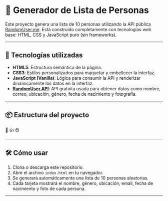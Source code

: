 # 👤 Generador de Lista de Personas

Este proyecto genera una lista de 10 personas utilizando la API pública [RandomUser.me](https://randomuser.me/). Está construido completamente con tecnologías web base: HTML, CSS y JavaScript puro (sin frameworks).

---

## 🚀 Tecnologías utilizadas

- **HTML5**: Estructura semántica de la página.
- **CSS3**: Estilos personalizados para maquetar y embellecer la interfaz.
- **JavaScript (Vanilla)**: Lógica para consumir la API y renderizar dinámicamente los datos en la interfaz.
- **[RandomUser API](https://randomuser.me/documentation)**: API gratuita usada para obtener datos como nombre, correo, ubicación, género, fecha de nacimiento y fotografía.

---

## 📦 Estructura del proyecto

👏
👍
😊



---

## 🛠 Cómo usar

1. Clona o descarga este repositorio.
2. Abre el archivo `index.html` en tu navegador.
3. Se generará automáticamente una lista de 10 personas aleatorias.
4. Cada tarjeta mostrará el nombre, género, ubicación, email, fecha de nacimiento y foto de cada persona.

---